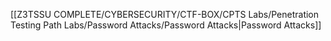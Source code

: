 [[Z3TSSU COMPLETE/CYBERSECURITY/CTF-BOX/CPTS Labs/Penetration Testing Path Labs/Password Attacks/Password Attacks|Password Attacks]]